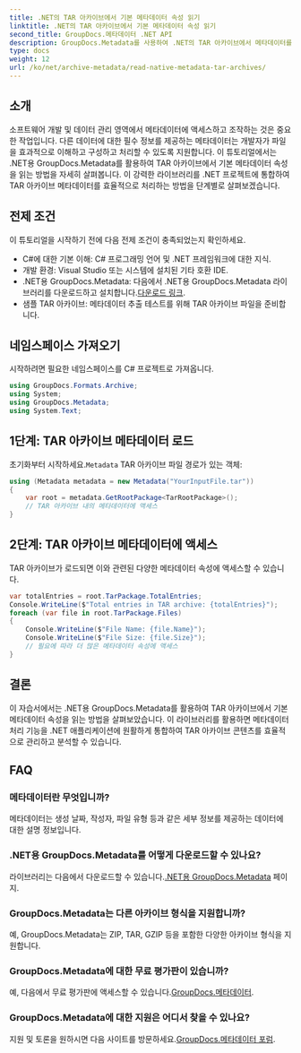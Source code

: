 ```yaml
---
title: .NET의 TAR 아카이브에서 기본 메타데이터 속성 읽기
linktitle: .NET의 TAR 아카이브에서 기본 메타데이터 속성 읽기
second_title: GroupDocs.메타데이터 .NET API
description: GroupDocs.Metadata를 사용하여 .NET의 TAR 아카이브에서 메타데이터를 추출하는 방법을 알아보세요. 이 튜토리얼에서는 프로세스를 단계별로 안내합니다.
type: docs
weight: 12
url: /ko/net/archive-metadata/read-native-metadata-tar-archives/
---
```

## 소개
소프트웨어 개발 및 데이터 관리 영역에서 메타데이터에 액세스하고 조작하는 것은 중요한 작업입니다. 다른 데이터에 대한 필수 정보를 제공하는 메타데이터는 개발자가 파일을 효과적으로 이해하고 구성하고 처리할 수 있도록 지원합니다. 이 튜토리얼에서는 .NET용 GroupDocs.Metadata를 활용하여 TAR 아카이브에서 기본 메타데이터 속성을 읽는 방법을 자세히 살펴봅니다. 이 강력한 라이브러리를 .NET 프로젝트에 통합하여 TAR 아카이브 메타데이터를 효율적으로 처리하는 방법을 단계별로 살펴보겠습니다.
## 전제 조건
이 튜토리얼을 시작하기 전에 다음 전제 조건이 충족되었는지 확인하세요.
- C#에 대한 기본 이해: C# 프로그래밍 언어 및 .NET 프레임워크에 대한 지식.
- 개발 환경: Visual Studio 또는 시스템에 설치된 기타 호환 IDE.
-  .NET용 GroupDocs.Metadata: 다음에서 .NET용 GroupDocs.Metadata 라이브러리를 다운로드하고 설치합니다.[다운로드 링크](https://releases.groupdocs.com/metadata/net/).
- 샘플 TAR 아카이브: 메타데이터 추출 테스트를 위해 TAR 아카이브 파일을 준비합니다.

## 네임스페이스 가져오기
시작하려면 필요한 네임스페이스를 C# 프로젝트로 가져옵니다.
```csharp
using GroupDocs.Formats.Archive;
using System;
using GroupDocs.Metadata;
using System.Text;
```
## 1단계: TAR 아카이브 메타데이터 로드
 초기화부터 시작하세요.`Metadata` TAR 아카이브 파일 경로가 있는 객체:
```csharp
using (Metadata metadata = new Metadata("YourInputFile.tar"))
{
    var root = metadata.GetRootPackage<TarRootPackage>();
    // TAR 아카이브 내의 메타데이터에 액세스
}
```
## 2단계: TAR 아카이브 메타데이터에 액세스
TAR 아카이브가 로드되면 이와 관련된 다양한 메타데이터 속성에 액세스할 수 있습니다.
```csharp
var totalEntries = root.TarPackage.TotalEntries;
Console.WriteLine($"Total entries in TAR archive: {totalEntries}");
foreach (var file in root.TarPackage.Files)
{
    Console.WriteLine($"File Name: {file.Name}");
    Console.WriteLine($"File Size: {file.Size}");
    // 필요에 따라 더 많은 메타데이터 속성에 액세스
}
```

## 결론
이 자습서에서는 .NET용 GroupDocs.Metadata를 활용하여 TAR 아카이브에서 기본 메타데이터 속성을 읽는 방법을 살펴보았습니다. 이 라이브러리를 활용하면 메타데이터 처리 기능을 .NET 애플리케이션에 원활하게 통합하여 TAR 아카이브 콘텐츠를 효율적으로 관리하고 분석할 수 있습니다.

## FAQ
### 메타데이터란 무엇입니까?
메타데이터는 생성 날짜, 작성자, 파일 유형 등과 같은 세부 정보를 제공하는 데이터에 대한 설명 정보입니다.
### .NET용 GroupDocs.Metadata를 어떻게 다운로드할 수 있나요?
 라이브러리는 다음에서 다운로드할 수 있습니다.[.NET용 GroupDocs.Metadata](https://releases.groupdocs.com/metadata/net/) 페이지.
### GroupDocs.Metadata는 다른 아카이브 형식을 지원합니까?
예, GroupDocs.Metadata는 ZIP, TAR, GZIP 등을 포함한 다양한 아카이브 형식을 지원합니다.
### GroupDocs.Metadata에 대한 무료 평가판이 있습니까?
 예, 다음에서 무료 평가판에 액세스할 수 있습니다.[GroupDocs.메타데이터](https://releases.groupdocs.com/).
### GroupDocs.Metadata에 대한 지원은 어디서 찾을 수 있나요?
 지원 및 토론을 원하시면 다음 사이트를 방문하세요.[GroupDocs.메타데이터 포럼](https://forum.groupdocs.com/c/metadata/14).
